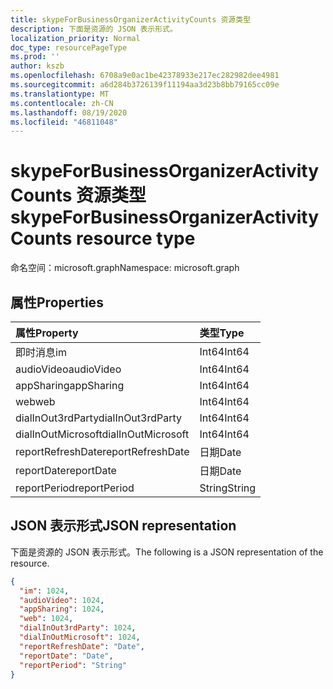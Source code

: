 ```yaml
---
title: skypeForBusinessOrganizerActivityCounts 资源类型
description: 下面是资源的 JSON 表示形式。
localization_priority: Normal
doc_type: resourcePageType
ms.prod: ''
author: kszb
ms.openlocfilehash: 6708a9e0ac1be42378933e217ec282982dee4981
ms.sourcegitcommit: a6d284b3726139f11194aa3d23b8bb79165cc09e
ms.translationtype: MT
ms.contentlocale: zh-CN
ms.lasthandoff: 08/19/2020
ms.locfileid: "46811048"
---
```

# <a name="skypeforbusinessorganizeractivitycounts-resource-type"></a><span data-ttu-id="563a9-103">skypeForBusinessOrganizerActivityCounts 资源类型</span><span class="sxs-lookup"><span data-stu-id="563a9-103">skypeForBusinessOrganizerActivityCounts resource type</span></span>

<span data-ttu-id="563a9-104">命名空间：microsoft.graph</span><span class="sxs-lookup"><span data-stu-id="563a9-104">Namespace: microsoft.graph</span></span>

## <a name="properties"></a><span data-ttu-id="563a9-105">属性</span><span class="sxs-lookup"><span data-stu-id="563a9-105">Properties</span></span>

| <span data-ttu-id="563a9-106">属性</span><span class="sxs-lookup"><span data-stu-id="563a9-106">Property</span></span>           | <span data-ttu-id="563a9-107">类型</span><span class="sxs-lookup"><span data-stu-id="563a9-107">Type</span></span>   |
| :----------------- | :----- |
| <span data-ttu-id="563a9-108">即时消息</span><span class="sxs-lookup"><span data-stu-id="563a9-108">im</span></span>                 | <span data-ttu-id="563a9-109">Int64</span><span class="sxs-lookup"><span data-stu-id="563a9-109">Int64</span></span>  |
| <span data-ttu-id="563a9-110">audioVideo</span><span class="sxs-lookup"><span data-stu-id="563a9-110">audioVideo</span></span>         | <span data-ttu-id="563a9-111">Int64</span><span class="sxs-lookup"><span data-stu-id="563a9-111">Int64</span></span>  |
| <span data-ttu-id="563a9-112">appSharing</span><span class="sxs-lookup"><span data-stu-id="563a9-112">appSharing</span></span>         | <span data-ttu-id="563a9-113">Int64</span><span class="sxs-lookup"><span data-stu-id="563a9-113">Int64</span></span>  |
| <span data-ttu-id="563a9-114">web</span><span class="sxs-lookup"><span data-stu-id="563a9-114">web</span></span>                | <span data-ttu-id="563a9-115">Int64</span><span class="sxs-lookup"><span data-stu-id="563a9-115">Int64</span></span>  |
| <span data-ttu-id="563a9-116">dialInOut3rdParty</span><span class="sxs-lookup"><span data-stu-id="563a9-116">dialInOut3rdParty</span></span>  | <span data-ttu-id="563a9-117">Int64</span><span class="sxs-lookup"><span data-stu-id="563a9-117">Int64</span></span>  |
| <span data-ttu-id="563a9-118">dialInOutMicrosoft</span><span class="sxs-lookup"><span data-stu-id="563a9-118">dialInOutMicrosoft</span></span> | <span data-ttu-id="563a9-119">Int64</span><span class="sxs-lookup"><span data-stu-id="563a9-119">Int64</span></span>  |
| <span data-ttu-id="563a9-120">reportRefreshDate</span><span class="sxs-lookup"><span data-stu-id="563a9-120">reportRefreshDate</span></span>  | <span data-ttu-id="563a9-121">日期</span><span class="sxs-lookup"><span data-stu-id="563a9-121">Date</span></span>   |
| <span data-ttu-id="563a9-122">reportDate</span><span class="sxs-lookup"><span data-stu-id="563a9-122">reportDate</span></span>         | <span data-ttu-id="563a9-123">日期</span><span class="sxs-lookup"><span data-stu-id="563a9-123">Date</span></span>   |
| <span data-ttu-id="563a9-124">reportPeriod</span><span class="sxs-lookup"><span data-stu-id="563a9-124">reportPeriod</span></span>       | <span data-ttu-id="563a9-125">String</span><span class="sxs-lookup"><span data-stu-id="563a9-125">String</span></span> |

## <a name="json-representation"></a><span data-ttu-id="563a9-126">JSON 表示形式</span><span class="sxs-lookup"><span data-stu-id="563a9-126">JSON representation</span></span>

<span data-ttu-id="563a9-127">下面是资源的 JSON 表示形式。</span><span class="sxs-lookup"><span data-stu-id="563a9-127">The following is a JSON representation of the resource.</span></span>

<!-- {
  "blockType": "resource",
  "@odata.type": "microsoft.graph.skypeForBusinessOrganizerActivityCounts"
} -->

```json
{
  "im": 1024,
  "audioVideo": 1024,
  "appSharing": 1024,
  "web": 1024,
  "dialInOut3rdParty": 1024,
  "dialInOutMicrosoft": 1024,
  "reportRefreshDate": "Date",
  "reportDate": "Date",
  "reportPeriod": "String"
}
```
